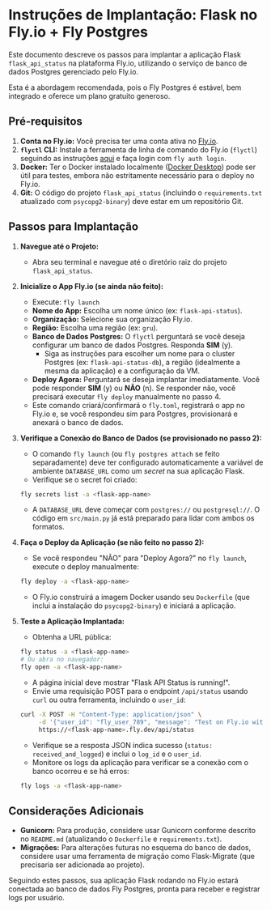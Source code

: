 # Instruções de Implantação: Flask no Fly.io + Fly Postgres

Este documento descreve os passos para implantar a aplicação Flask `flask_api_status` na plataforma Fly.io, utilizando o serviço de banco de dados Postgres gerenciado pelo Fly.io.

Esta é a abordagem recomendada, pois o Fly Postgres é estável, bem integrado e oferece um plano gratuito generoso.

## Pré-requisitos

1.  **Conta no Fly.io:** Você precisa ter uma conta ativa no [Fly.io](https://fly.io/).
2.  **`flyctl` CLI:** Instale a ferramenta de linha de comando do Fly.io (`flyctl`) seguindo as instruções [aqui](https://fly.io/docs/hands-on/install-flyctl/) e faça login com `fly auth login`.
3.  **Docker:** Ter o Docker instalado localmente ([Docker Desktop](https://www.docker.com/products/docker-desktop/)) pode ser útil para testes, embora não estritamente necessário para o deploy no Fly.io.
4.  **Git:** O código do projeto `flask_api_status` (incluindo o `requirements.txt` atualizado com `psycopg2-binary`) deve estar em um repositório Git.

## Passos para Implantação

1.  **Navegue até o Projeto:**
    *   Abra seu terminal e navegue até o diretório raiz do projeto `flask_api_status`.

2.  **Inicialize o App Fly.io (se ainda não feito):**
    *   Execute: `fly launch`
    *   **Nome do App:** Escolha um nome único (ex: `flask-api-status`).
    *   **Organização:** Selecione sua organização Fly.io.
    *   **Região:** Escolha uma região (ex: `gru`).
    *   **Banco de Dados Postgres:** O `flyctl` perguntará se você deseja configurar um banco de dados Postgres. Responda **SIM** (y).
        *   Siga as instruções para escolher um nome para o cluster Postgres (ex: `flask-api-status-db`), a região (idealmente a mesma da aplicação) e a configuração da VM.
    *   **Deploy Agora:** Perguntará se deseja implantar imediatamente. Você pode responder **SIM** (y) ou **NÃO** (n). Se responder não, você precisará executar `fly deploy` manualmente no passo 4.
    *   Este comando criará/confirmará o `fly.toml`, registrará o app no Fly.io e, se você respondeu sim para Postgres, provisionará e anexará o banco de dados.

3.  **Verifique a Conexão do Banco de Dados (se provisionado no passo 2):**
    *   O comando `fly launch` (ou `fly postgres attach` se feito separadamente) deve ter configurado automaticamente a variável de ambiente `DATABASE_URL` como um *secret* na sua aplicação Flask.
    *   Verifique se o secret foi criado:
      ```bash
      fly secrets list -a <flask-app-name>
      ```
    *   A `DATABASE_URL` deve começar com `postgres://` ou `postgresql://`. O código em `src/main.py` já está preparado para lidar com ambos os formatos.

4.  **Faça o Deploy da Aplicação (se não feito no passo 2):**
    *   Se você respondeu "NÃO" para "Deploy Agora?" no `fly launch`, execute o deploy manualmente:
      ```bash
      fly deploy -a <flask-app-name>
      ```
    *   O Fly.io construirá a imagem Docker usando seu `Dockerfile` (que inclui a instalação do `psycopg2-binary`) e iniciará a aplicação.

5.  **Teste a Aplicação Implantada:**
    *   Obtenha a URL pública:
      ```bash
      fly status -a <flask-app-name>
      # Ou abra no navegador:
      fly open -a <flask-app-name>
      ```
    *   A página inicial deve mostrar "Flask API Status is running!".
    *   Envie uma requisição POST para o endpoint `/api/status` usando `curl` ou outra ferramenta, incluindo o `user_id`:
      ```bash
      curl -X POST -H "Content-Type: application/json" \
           -d '{"user_id": "fly_user_789", "message": "Test on Fly.io with Postgres"}' \
           https://<flask-app-name>.fly.dev/api/status 
      ```
    *   Verifique se a resposta JSON indica sucesso (`status: received_and_logged`) e inclui o `log_id` e o `user_id`.
    *   Monitore os logs da aplicação para verificar se a conexão com o banco ocorreu e se há erros:
      ```bash
      fly logs -a <flask-app-name>
      ```

## Considerações Adicionais

*   **Gunicorn:** Para produção, considere usar Gunicorn conforme descrito no `README.md` (atualizando o `Dockerfile` e `requirements.txt`).
*   **Migrações:** Para alterações futuras no esquema do banco de dados, considere usar uma ferramenta de migração como Flask-Migrate (que precisaria ser adicionada ao projeto).

Seguindo estes passos, sua aplicação Flask rodando no Fly.io estará conectada ao banco de dados Fly Postgres, pronta para receber e registrar logs por usuário.
